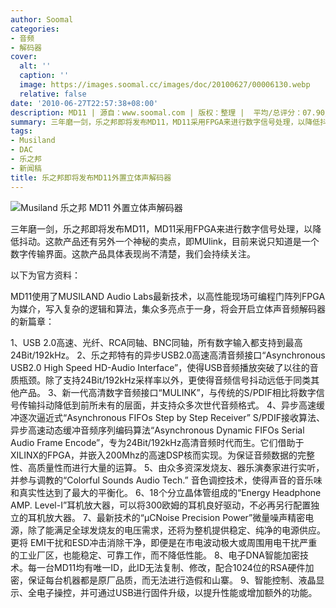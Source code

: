 ```yaml
---
author: Soomal
categories:
- 音频
- 解码器
cover:
  alt: ''
  caption: ''
  image: https://images.soomal.cc/images/doc/20100627/00006130.webp
  relative: false
date: '2010-06-27T22:57:38+08:00'
description: MD11 | 源自：www.soomal.com | 版权：整理 |  平均/总评分：07.90/79
summary: 三年磨一剑，乐之邦即将发布MD11，MD11采用FPGA来进行数字信号处理，以降低抖动。这款产品还有另外一个神秘的卖点，即MUlink，目前来说只知道是一个数字传输界面。这款产品具体表现尚不清楚，我们会持续关注。
tags:
- Musiland
- DAC
- 乐之邦
- 新闻稿
title: 乐之邦即将发布MD11外置立体声解码器
---
```


![Musiland 乐之邦 MD11 外置立体声解码器](https://images.soomal.cc/images/doc/20100627/00006130.webp)



三年磨一剑，乐之邦即将发布MD11，MD11采用FPGA来进行数字信号处理，以降低抖动。这款产品还有另外一个神秘的卖点，即MUlink，目前来说只知道是一个数字传输界面。这款产品具体表现尚不清楚，我们会持续关注。



以下为官方资料：



MD11使用了MUSILAND Audio 
Labs最新技术，以高性能现场可编程门阵列FPGA为媒介，写入复杂的逻辑和算法，集众多亮点于一身，将会开启立体声音频解码器的新篇章：



1、USB 2.0高速、光纤、RCA同轴、BNC同轴，所有数字输入都支持到最高24Bit/192kHz。
2、乐之邦特有的异步USB2.0高速高清音频接口“Asynchronous USB2.0 High Speed HD-Audio 
Interface”，使得USB音频播放突破了以往的音质瓶颈。除了支持24Bit/192kHz采样率以外，更使得音频信号抖动远低于同类其他产品。
3、新一代高清数字音频接口“MULINK”，与传统的S/PDIF相比将数字信号传输抖动降低到前所未有的层面，并支持众多次世代音频格式。
4、异步高速缓冲逐次逼近式“Asynchronous FIFOs Step by Step Receiver” 
S/PDIF接收算法、异步高速动态缓冲音频序列编码算法“Asynchronous Dynamic FIFOs Serial Audio Frame 
Encode”，专为24Bit/192kHz高清音频时代而生。它们借助于XILINX的FPGA，并嵌入200Mhz的高速DSP核而实现。为保证音频数据的完整性、高质量性而进行大量的运算。
5、由众多资深发烧友、器乐演奏家进行实听，并参与调教的“Colorful Sounds Audio Tech.” 
音色调控技术，使得声音的音乐味和真实性达到了最大的平衡化。
6、18个分立晶体管组成的“Energy Headphone AMP. 
Level-I”耳机放大器，可以将300欧姆的耳机良好驱动，不必再另行配置独立的耳机放大器。
7、最新技术的“μCNoise Precision 
Power”微量噪声精密电源，除了能满足全球发烧友的电压需求，还将为整机提供稳定、纯净的电源供应。更将 
EMI干扰和ESD冲击消除干净，即便是在市电波动极大或周围用电干扰严重的工业厂区，也能稳定、可靠工作，而不降低性能。
8、电子DNA智能加密技术。每一台MD11均有唯一ID，此ID无法复制、修改，配合1024位的RSA硬件加密，保证每台机器都是原厂品质，而无法进行造假和山寨。
9、智能控制、液晶显示、全电子操控，并可通过USB进行固件升级，以提升性能或增加额外的功能。
